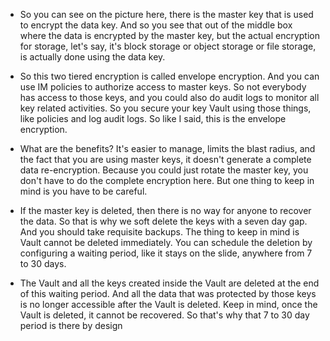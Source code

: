 * So you can see on the picture here, there is the master key that is used to encrypt the data key. And so you see that out of the middle box where the data is encrypted by the master key, but the actual encryption for storage, let's say, it's block storage or object storage or file storage, is actually done using the data key.

* So this two tiered encryption is called envelope encryption. And you can use IM policies to authorize access to master keys. So not everybody has access to those keys, and you could also do audit logs to monitor all key related activities. So you secure your key Vault using those things, like policies and log audit logs. So like I said, this is the envelope encryption.

* What are the benefits? It's easier to manage, limits the blast radius, and the fact that you are using master keys, it doesn't generate a complete data re-encryption. Because you could just rotate the master key, you don't have to do the complete encryption here. But one thing to keep in mind is you have to be careful.

* If the master key is deleted, then there is no way for anyone to recover the data. So that is why we soft delete the keys with a seven day gap. And you should take requisite backups. The thing to keep in mind is Vault cannot be deleted immediately. You can schedule the deletion by configuring a waiting period, like it stays on the slide, anywhere from 7 to 30 days.

* The Vault and all the keys created inside the Vault are deleted at the end of this waiting period. And all the data that was protected by those keys is no longer accessible after the Vault is deleted. Keep in mind, once the Vault is deleted, it cannot be recovered. So that's why that 7 to 30 day period is there by design